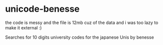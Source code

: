 # unicode-benesse

the code is messy and the file is 12mb cuz of the data and i was too lazy to make it external :)

Searches for 10 digits university codes for the japanese Unis by benesse
